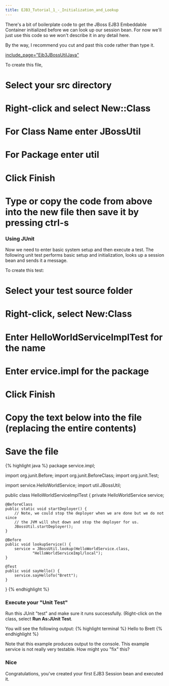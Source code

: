 ```yaml
---
title: EJB3_Tutorial_1_-_Initialization_and_Lookup
---
```

There's a bit of boilerplate code to get the JBoss EJB3 Embeddable Container initialized before we can look up our session bean. For now we'll just use this code so we won't describe it in any detail here.

By the way, I recommend you cut and past this code rather than type it.

[include_page="Ejb3JBossUtilJava"](include_page="Ejb3JBossUtilJava")

To create this file,
# Select your **src** directory
# Right-click and select **New::Class**
# For **Class Name** enter **JBossUtil**
# For **Package** enter **util**
# Click **Finish**
# Type or copy the code from above into the new file then save it by pressing ctrl-s

### Using JUnit
Now we need to enter basic system setup and then execute a test. The following unit test performs basic setup and initialization, looks up a session bean and sends it a message. 

To create this test:
# Select your **test** source folder
# Right-click, select **New:Class**
# Enter **HelloWorldServiceImplTest** for the name
# Enter **ervice.impl** for the package
# Click **Finish**
# Copy the text below into the file (replacing the entire contents)
# Save the file
{% highlight java %}
package service.impl;

import org.junit.Before;
import org.junit.BeforeClass;
import org.junit.Test;

import service.HelloWorldService;
import util.JBossUtil;

public class HelloWorldServiceImplTest {
    private HelloWorldService service;

    @BeforeClass
    public static void startDeployer() {
        // Note, we could stop the deployer when we are done but we do not since
        // the JVM will shut down and stop the deployer for us.
        JBossUtil.startDeployer();
    }

    @Before
    public void lookupService() {
        service = JBossUtil.lookup(HelloWorldService.class,
                "HelloWorldServiceImpl/local");
    }

    @Test
    public void sayHello() {
        service.sayHelloTo("Brett");
    }
}
{% endhighlight %}

### Execute your "Unit Test"
Run this JUnit "test" and make sure it runs successfully. (Right-click on the class, select **Run As:JUnit Test**.

You will see the following output:
{% highlight terminal %}
Hello to Brett
{% endhighlight %}

Note that this example produces output to the console. This example service is not really very testable. How might you "fix" this?

### Nice
Congratulations, you've created your first EJB3 Session bean and executed it.
